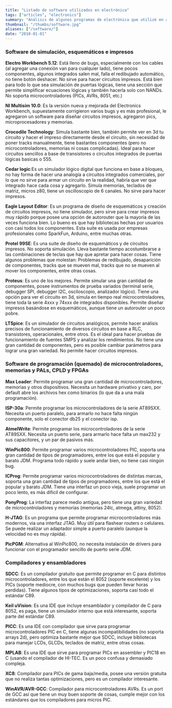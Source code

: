 ```yaml
---
title: "Listado de software utilizados en electrónica"
tags: ["articles", "electronics"]
summary: "Análisis de algunos programas de electrónica que utilizé en algún momento."
thumbnail: "/thumbs/software.jpg"
aliases: ["/software/"]
date: "2010-01-01"
---
```


### Software de simulación, esquemáticos e impresos
**Electro Workbench 5.12**: Está lleno de bugs, especialmente con los cables (al agregar una conexión van para cualquier lado), tiene pocos componentes, algunos integrados salen mal, falla el redibujado automático, no tiene botón deshacer. No sirve para hacer circuitos impresos. Está bien para todo lo que sea simulación de puertas lógicas, tiene una sección que permite simplificar ecuaciones lógicas y también hacerla solo con NANDs. No soporta microcontroladores (PICs, AVRs, 8051, etc.)

**NI Multisim 10.0**: Es la versión nueva y mejorada del Electronics Workbench, supuestamente corrigieron varios bugs y es más profesional, le agregaron un software para diseñar circuitos impresos, agregaron pics, microprocesadores y memorias.
	
**Crocodile Technology**: Simula bastante bien, también permite ver en 3d tu circuito y hacer el impreso directamente desde el circuito, sin necesidad de poner tracks manualmente, tiene bastantes componentes (pero no microcontroladores, memorias ni cosas complicadas). Ideal para hacer circuitos sencillos a base de transistores o circuitos integrados de puertas lógicas basicas o 555.

**Cedar logic**:Es un simulador lógico digital que funciona en base a bloques, no hay forma de hacer una analogía a circuitos integrados comerciales, por lo que no sirve para armar un circuito en la realidad, habría que ver que integrado hace cada cosa y agregarlo. Simula memorias, teclados de matriz, micros z80, tiene un oscilloscopio de 6 canales. No sirve para hacer impresos.

**Eagle Layout Editor**: Es un programa de diseño de esquemáticos y creación de circuitos impresos, no tiene simulador, pero sirve para crear impresos muy rápido porque posee una opción de autorouter que la mayoría de las veces funciona bien. Lo bueno es que hay bibliotecas hechas por usuarios con casi todos los componentes. Esta suite es usada por empresas profesionales como SparkFun, Arduino, entre muchas otras.

**Protel 99SE**: Es una suite de diseño de esquemáticos y de circuitos impresos. No soporta simulación. Lleva bastante tiempo acostumbrarse a las combinaciones de teclas que hay que apretar para hacer cosas. Tiene algunos problemas que molestan: Problemas de redibujado, desaparición de componentes, tracks que se mueven mal, tracks que no se mueven al mover los componentes, entre otras cosas.

**Proteus**: Es uno de los mejores. Permite simular una gran cantidad de componentes, posee instrumentos de prueba variados (terminal serie, debugger SPI, debugger I2C, osciloscopio, analizador lógico). Tiene una opción para ver el circuito en 3d, simula en tiempo real microcontroladores, tiene toda la serie 4xxx y 74xxx de integrados disponibles. Permite diseñar impresos basándose en esquemáticos, aunque tiene un autorouter un poco pobre. 

**LTSpice**: Es un simulador de circuitos analógicos, permite hacer análisis precisos de funcionamiento de diversos circuitos en base a RLC, transistores, operacionales, entre otros. Es el ideal para hacer pruebas de funcionamiento de fuentes SMPS y analizar los rendimientos. No tiene una gran cantidad de componentes, pero es posible cambiar parámetros para lograr una gran variedad. No permite hacer circuitos impresos.

### Software de programación (quemado) de microcontroladores, memorias y PALs, CPLD y FPGAs

**Max Loader**: Permite programar una gran cantidad de microcontroladores, memorias y otros dispositivos. Necesita un hardware privativo y caro, por default abre los archivos hex como binarios (lo que da a una mala programación).

**ISP-30a**: Permite programar los microcontroladores de la serie AT89SXX. Necesita un puerto paralelo, para armarlo no hace falta ningún componente, solo el conector db25 y el conector isp.

**AtmelWrite**: Permite programar los microcontroladores de la serie AT89SXX. Necesita un puerto serie, para armarlo hace falta un max232 y sus capacitores, y un par de pasivos más.

**WinPic800**: Permite programar varios microcontroladores PIC, soporta una gran cantidad de tipos de programadores, entre los que está el popular y barato JDM. Programa todo rápido y suele andar bien, no tiene casi ningún bug.

**ICProg**: Permite programar varios microcontroladores de distintas marcas, soporta una gran cantidad de tipos de programadores, entre los que está el popular y barato JDM. Tiene una interfaz un poco vieja, suele programar un poco lento, es más dificil de configurar.

**PonyProg**: La interfaz parece medio antigua, pero tiene una gran variedad de microcontroladores y memorias (memorias 24lc, atmega, attiny, 8052).

**H-JTAG**: Es un programa que permite programar microcontroladores más modernos, via una interfaz JTAG. Muy útil para flashear routers o celulares. Se puede realizar un adaptador simple a puerto paralelo (aunque la velocidad no es muy rápida).

**PicPGM**: Alternativa al WinPic800, no necesita instalación de drivers para funcionar con el programador sencillo de puerto serie JDM.


### Compiladores y ensambladores

**SDCC**: Es un compilador gratuito que permite programar en C para distintos microcontroladores, entre los que están el 8052 (soporte excelente) y los PICs (soporte mediocre, con muchos bugs que pueden llevar horas perdidas). Tiene algunos tipos de optimizaciones, soporta casi todo el estándar C89.

**Keil uVision**: Es una IDE que incluye ensamblador y compilador de C para 8052, es paga, tiene un simulador interno que está interesante, soporta parte del estándar C89.

**PICC**: Es una IDE con compilador que sirve para programar microcontroladores PIC en C, tiene algunas incompatibilidades (no soporta arrays 2d), pero optimiza bastante mejor que SDCC, incluye bibliotecas para manejar LCDs, GLCDs, teclados de matriz, entre otras cosas.

**MPLAB**: Es una IDE que sirve para programar PICs en assembler y PIC18 en C (usando el compilador de HI-TEC. Es un poco confusa y demasiado compleja.

**XC8**: Compilador para PICs de gama baja/media, posee una versión gratuita que no realiza tantas optimizaciones, pero es un compilador interesante.

**WinAVR/AVR-GCC**: Compilador para microcontroladores AVRs. Es un port de GCC así que tiene un muy buen soporte de cosas, cumple mejor con los estándares que los compiladores para micros PIC.
